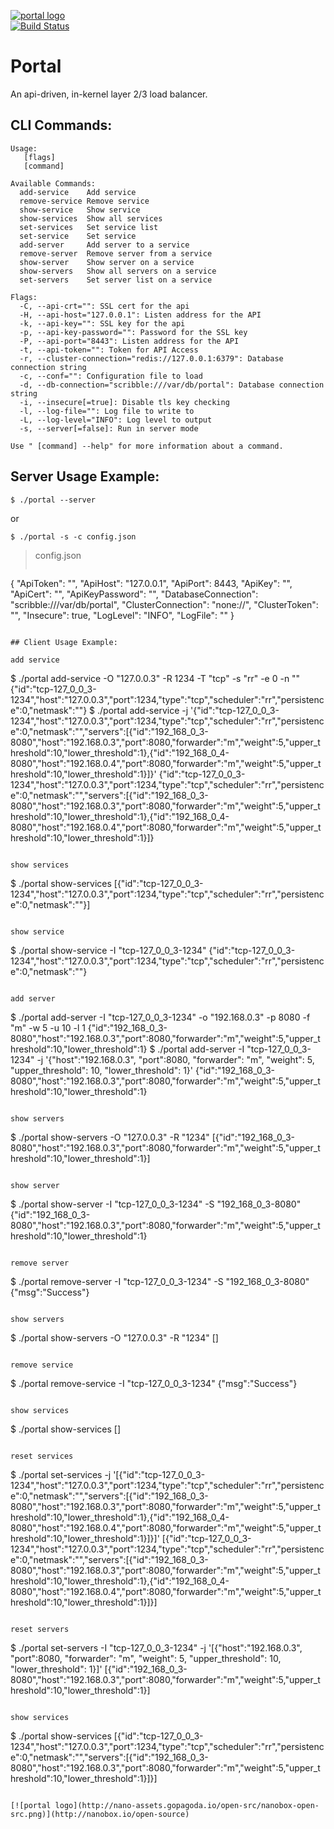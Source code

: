 [![portal logo](http://nano-assets.gopagoda.io/readme-headers/portal.png)](http://nanobox.io/open-source#portal)  
[![Build Status](https://travis-ci.org/nanopack/portal.svg)](https://travis-ci.org/nanopack/portal)

# Portal

An api-driven, in-kernel layer 2/3 load balancer.

## CLI Commands:

```
Usage:
   [flags]
   [command]

Available Commands:
  add-service    Add service
  remove-service Remove service
  show-service   Show service
  show-services  Show all services
  set-services   Set service list
  set-service    Set service
  add-server     Add server to a service
  remove-server  Remove server from a service
  show-server    Show server on a service
  show-servers   Show all servers on a service
  set-servers    Set server list on a service

Flags:
  -C, --api-crt="": SSL cert for the api
  -H, --api-host="127.0.0.1": Listen address for the API
  -k, --api-key="": SSL key for the api
  -p, --api-key-password="": Password for the SSL key
  -P, --api-port="8443": Listen address for the API
  -t, --api-token="": Token for API Access
  -r, --cluster-connection="redis://127.0.0.1:6379": Database connection string
  -c, --conf="": Configuration file to load
  -d, --db-connection="scribble:///var/db/portal": Database connection string
  -i, --insecure[=true]: Disable tls key checking
  -l, --log-file="": Log file to write to
  -L, --log-level="INFO": Log level to output
  -s, --server[=false]: Run in server mode

Use " [command] --help" for more information about a command.
```

## Server Usage Example:
```
$ ./portal --server
```
or
```
$ ./portal -s -c config.json
```

>config.json
>```json
{
  "ApiToken": "",
  "ApiHost": "127.0.0.1",
  "ApiPort": 8443,
  "ApiKey": "",
  "ApiCert": "",
  "ApiKeyPassword": "",
  "DatabaseConnection": "scribble:///var/db/portal",
  "ClusterConnection": "none://",
  "ClusterToken": "",
  "Insecure": true,
  "LogLevel": "INFO",
  "LogFile": ""
}
```

## Client Usage Example:

add service
```
$ ./portal add-service -O "127.0.0.3" -R 1234 -T "tcp" -s "rr" -e 0 -n ""
{"id":"tcp-127_0_0_3-1234","host":"127.0.0.3","port":1234,"type":"tcp","scheduler":"rr","persistence":0,"netmask":""}
$ ./portal add-service -j '{"id":"tcp-127_0_0_3-1234","host":"127.0.0.3","port":1234,"type":"tcp","scheduler":"rr","persistence":0,"netmask":"","servers":[{"id":"192_168_0_3-8080","host":"192.168.0.3","port":8080,"forwarder":"m","weight":5,"upper_threshold":10,"lower_threshold":1},{"id":"192_168_0_4-8080","host":"192.168.0.4","port":8080,"forwarder":"m","weight":5,"upper_threshold":10,"lower_threshold":1}]}'
{"id":"tcp-127_0_0_3-1234","host":"127.0.0.3","port":1234,"type":"tcp","scheduler":"rr","persistence":0,"netmask":"","servers":[{"id":"192_168_0_3-8080","host":"192.168.0.3","port":8080,"forwarder":"m","weight":5,"upper_threshold":10,"lower_threshold":1},{"id":"192_168_0_4-8080","host":"192.168.0.4","port":8080,"forwarder":"m","weight":5,"upper_threshold":10,"lower_threshold":1}]}
```

show services
```
$ ./portal show-services
[{"id":"tcp-127_0_0_3-1234","host":"127.0.0.3","port":1234,"type":"tcp","scheduler":"rr","persistence":0,"netmask":""}]
```

show service
```
$ ./portal show-service -I "tcp-127_0_0_3-1234"
{"id":"tcp-127_0_0_3-1234","host":"127.0.0.3","port":1234,"type":"tcp","scheduler":"rr","persistence":0,"netmask":""}
```

add server
```
$ ./portal add-server -I "tcp-127_0_0_3-1234" -o "192.168.0.3" -p 8080 -f "m" -w 5 -u 10 -l 1
{"id":"192_168_0_3-8080","host":"192.168.0.3","port":8080,"forwarder":"m","weight":5,"upper_threshold":10,"lower_threshold":1}
$ ./portal add-server -I "tcp-127_0_0_3-1234" -j '{"host":"192.168.0.3", "port":8080, "forwarder": "m", "weight": 5, "upper_threshold": 10, "lower_threshold": 1}'
{"id":"192_168_0_3-8080","host":"192.168.0.3","port":8080,"forwarder":"m","weight":5,"upper_threshold":10,"lower_threshold":1}
```

show servers
```
$ ./portal show-servers -O "127.0.0.3" -R "1234"
[{"id":"192_168_0_3-8080","host":"192.168.0.3","port":8080,"forwarder":"m","weight":5,"upper_threshold":10,"lower_threshold":1}]
```

show server
```
$ ./portal show-server -I "tcp-127_0_0_3-1234" -S "192_168_0_3-8080"
{"id":"192_168_0_3-8080","host":"192.168.0.3","port":8080,"forwarder":"m","weight":5,"upper_threshold":10,"lower_threshold":1}
```

remove server
```
$ ./portal remove-server -I "tcp-127_0_0_3-1234" -S "192_168_0_3-8080"
{"msg":"Success"}
```

show servers
```
$ ./portal show-servers -O "127.0.0.3" -R "1234"
[]
```

remove service
```
$ ./portal remove-service -I "tcp-127_0_0_3-1234"
{"msg":"Success"}
```

show services
```
$ ./portal show-services
[]
```

reset services
```
$ ./portal set-services -j '[{"id":"tcp-127_0_0_3-1234","host":"127.0.0.3","port":1234,"type":"tcp","scheduler":"rr","persistence":0,"netmask":"","servers":[{"id":"192_168_0_3-8080","host":"192.168.0.3","port":8080,"forwarder":"m","weight":5,"upper_threshold":10,"lower_threshold":1},{"id":"192_168_0_4-8080","host":"192.168.0.4","port":8080,"forwarder":"m","weight":5,"upper_threshold":10,"lower_threshold":1}]}]'
[{"id":"tcp-127_0_0_3-1234","host":"127.0.0.3","port":1234,"type":"tcp","scheduler":"rr","persistence":0,"netmask":"","servers":[{"id":"192_168_0_3-8080","host":"192.168.0.3","port":8080,"forwarder":"m","weight":5,"upper_threshold":10,"lower_threshold":1},{"id":"192_168_0_4-8080","host":"192.168.0.4","port":8080,"forwarder":"m","weight":5,"upper_threshold":10,"lower_threshold":1}]}]
```

reset servers
```
$ ./portal set-servers -I "tcp-127_0_0_3-1234" -j '[{"host":"192.168.0.3", "port":8080, "forwarder": "m", "weight": 5, "upper_threshold": 10, "lower_threshold": 1}]'
[{"id":"192_168_0_3-8080","host":"192.168.0.3","port":8080,"forwarder":"m","weight":5,"upper_threshold":10,"lower_threshold":1}]
```

show services
```
$ ./portal show-services
[{"id":"tcp-127_0_0_3-1234","host":"127.0.0.3","port":1234,"type":"tcp","scheduler":"rr","persistence":0,"netmask":"","servers":[{"id":"192_168_0_3-8080","host":"192.168.0.3","port":8080,"forwarder":"m","weight":5,"upper_threshold":10,"lower_threshold":1}]}]
```

[![portal logo](http://nano-assets.gopagoda.io/open-src/nanobox-open-src.png)](http://nanobox.io/open-source)
